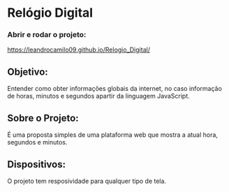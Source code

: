 # Relógio Digital

### Abrir e rodar o projeto:

https://leandrocamilo09.github.io/Relogio_Digital/

## Objetivo:

Entender como obter informações globais da internet, no caso informação de horas, minutos e segundos apartir da linguagem JavaScript.

## Sobre o Projeto:

É uma proposta simples de uma plataforma web que mostra a atual hora, segundos e minutos.

## Dispositivos:

O projeto tem resposividade para qualquer tipo de tela.
